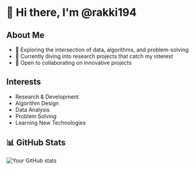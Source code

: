 # 👋 Hi there, I'm @rakki194

## About Me
- 👀 Exploring the intersection of data, algorithms, and problem-solving
- 🌱 Currently diving into research projects that catch my interest
- 💞️ Open to collaborating on innovative projects

## Interests
- Research & Development
- Algorithm Design
- Data Analysis
- Problem Solving
- Learning New Technologies

## 📊 GitHub Stats
![Your GitHub stats](https://github-readme-stats.vercel.app/api?username=rakki194&show_icons=true)
